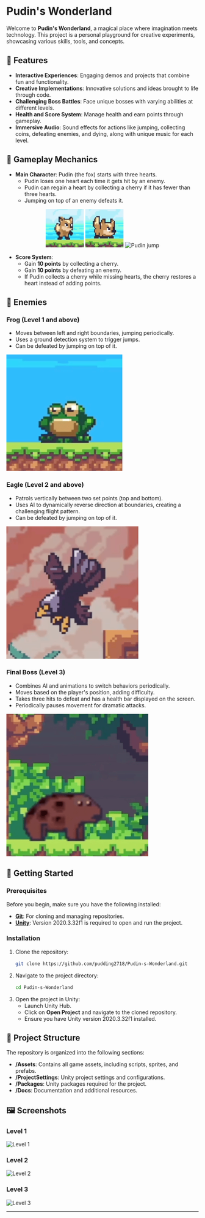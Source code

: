 # Pudin's Wonderland

Welcome to **Pudin's Wonderland**, a magical place where imagination meets technology. This project is a personal playground for creative experiments, showcasing various skills, tools, and concepts.

## 🌟 Features

- **Interactive Experiences**: Engaging demos and projects that combine fun and functionality.
- **Creative Implementations**: Innovative solutions and ideas brought to life through code.
- **Challenging Boss Battles**: Face unique bosses with varying abilities at different levels.
- **Health and Score System**: Manage health and earn points through gameplay.
- **Immersive Audio**: Sound effects for actions like jumping, collecting coins, defeating enemies, and dying, along with unique music for each level.

## 🦊 Gameplay Mechanics

- **Main Character**: Pudin (the fox) starts with three hearts.
  - Pudin loses one heart each time it gets hit by an enemy.
  - Pudin can regain a heart by collecting a cherry if it has fewer than three hearts.
  - Jumping on top of an enemy defeats it.

<p align="center">
  <img src="./screenshots/Pudin_idle.GIF" alt="Pudin idle" width="100"/>
  <img src="./screenshots/Pudin_crouch.GIF" alt="Pudin crouch" width="100"/>
  <img src="./screenshots/Pudin_jump.GIF" alt="Pudin jump" width="100"/>
</p>

- **Score System**:
  - Gain **10 points** by collecting a cherry.
  - Gain **10 points** by defeating an enemy.
  - If Pudin collects a cherry while missing hearts, the cherry restores a heart instead of adding points.

## 🐸 Enemies

### Frog (Level 1 and above)
- Moves between left and right boundaries, jumping periodically.
- Uses a ground detection system to trigger jumps.
- Can be defeated by jumping on top of it.

![Frog](./screenshots/frog.GIF)

### Eagle (Level 2 and above)
- Patrols vertically between two set points (top and bottom).
- Uses AI to dynamically reverse direction at boundaries, creating a challenging flight pattern.
- Can be defeated by jumping on top of it.

![Eagle](./screenshots/eagle.GIF)

### Final Boss (Level 3)
- Combines AI and animations to switch behaviors periodically.
- Moves based on the player's position, adding difficulty.
- Takes three hits to defeat and has a health bar displayed on the screen.
- Periodically pauses movement for dramatic attacks.

![Final Boss](./screenshots/boss.GIF)

## 🚀 Getting Started

### Prerequisites

Before you begin, make sure you have the following installed:

- **[Git](https://git-scm.com/)**: For cloning and managing repositories.
- **[Unity](https://unity.com/)**: Version 2020.3.32f1 is required to open and run the project.

### Installation

1. Clone the repository:
   ```bash
   git clone https://github.com/pudding2718/Pudin-s-Wonderland.git
   ```
2. Navigate to the project directory:
   ```bash
   cd Pudin-s-Wonderland
   ```
3. Open the project in Unity:
   - Launch Unity Hub.
   - Click on **Open Project** and navigate to the cloned repository.
   - Ensure you have Unity version 2020.3.32f1 installed.

## 📂 Project Structure

The repository is organized into the following sections:

- **/Assets**: Contains all game assets, including scripts, sprites, and prefabs.
- **/ProjectSettings**: Unity project settings and configurations.
- **/Packages**: Unity packages required for the project.
- **/Docs**: Documentation and additional resources.

## 🖼️ Screenshots

### Level 1
![Level 1](./assets/screenshots/level1.jpg)

### Level 2
![Level 2](./assets/screenshots/level2.jpg)

### Level 3
![Level 3](./assets/screenshots/level3.jpg)

---


